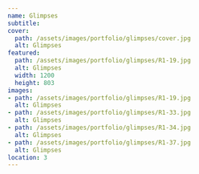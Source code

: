 ```yaml
---
name: Glimpses 
subtitle:
cover:
  path: /assets/images/portfolio/glimpses/cover.jpg
  alt: Glimpses
featured:
  path: /assets/images/portfolio/glimpses/R1-19.jpg
  alt: Glimpses
  width: 1200
  height: 803
images:
- path: /assets/images/portfolio/glimpses/R1-19.jpg
  alt: Glimpses
- path: /assets/images/portfolio/glimpses/R1-33.jpg
  alt: Glimpses
- path: /assets/images/portfolio/glimpses/R1-34.jpg
  alt: Glimpses
- path: /assets/images/portfolio/glimpses/R1-37.jpg
  alt: Glimpses
location: 3
---
```

